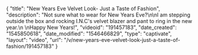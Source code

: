 {
    "title": "New Years Eve Velvet Look- Just a Taste of Fashion",
    "description": "Not sure what to wear for New Years Eve?\n\nI am stepping outside the box and rocking I.N.C's velvet blazer and pant to ring in the new year.\n \nHappy New Years!",
    "videoid": "191457183",
    "date_created": "1545850618",
    "date_modified": "1546466829",
    "type": "captivate",
    "layout": "video",
    "url": "\/v\/new-years-eve-velvet-look-just-a-taste-of-fashion\/191457183"
}